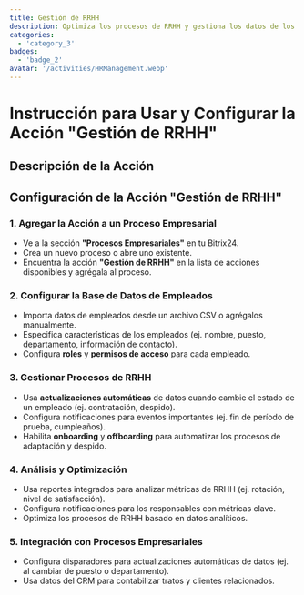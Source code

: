 ```yaml
---
title: Gestión de RRHH
description: Optimiza los procesos de RRHH y gestiona los datos de los empleados de manera efectiva.
categories: 
  - 'category_3'
badges: 
  - 'badge_2'
avatar: '/activities/HRManagement.webp'
---
```

# Instrucción para Usar y Configurar la Acción "Gestión de RRHH"

## Descripción de la Acción

## **Configuración de la Acción "Gestión de RRHH"**

### 1. Agregar la Acción a un Proceso Empresarial
- Ve a la sección **"Procesos Empresariales"** en tu Bitrix24.
- Crea un nuevo proceso o abre uno existente.
- Encuentra la acción **"Gestión de RRHH"** en la lista de acciones disponibles y agrégala al proceso.

### 2. Configurar la Base de Datos de Empleados
- Importa datos de empleados desde un archivo CSV o agrégalos manualmente.
- Especifica características de los empleados (ej. nombre, puesto, departamento, información de contacto).
- Configura **roles** y **permisos de acceso** para cada empleado.

### 3. Gestionar Procesos de RRHH
- Usa **actualizaciones automáticas** de datos cuando cambie el estado de un empleado (ej. contratación, despido).
- Configura notificaciones para eventos importantes (ej. fin de período de prueba, cumpleaños).
- Habilita **onboarding** y **offboarding** para automatizar los procesos de adaptación y despido.

### 4. Análisis y Optimización
- Usa reportes integrados para analizar métricas de RRHH (ej. rotación, nivel de satisfacción).
- Configura notificaciones para los responsables con métricas clave.
- Optimiza los procesos de RRHH basado en datos analíticos.

### 5. Integración con Procesos Empresariales
- Configura disparadores para actualizaciones automáticas de datos (ej. al cambiar de puesto o departamento).
- Usa datos del CRM para contabilizar tratos y clientes relacionados.